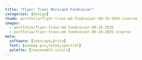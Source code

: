 ```yaml
---
title: "Flyer: Trans Maryland Fundraiser"
categories: [design]
thumb: portfolio/flyer-trans-md-fundraiser-08-16-2025-inverse
images:
  - portfolio/flyer-trans-md-fundraiser-08-16-2025
  - portfolio/flyer-trans-md-fundraiser-08-16-2025-inverse
meta:
  software: [inkscape,krita]
  font: [enoway-pro,telma,spectral]
  palette: [reasonable-colors]
---
```

